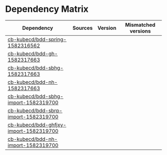 # Dependency Matrix

Dependency | Sources | Version | Mismatched versions
---------- | ------- | ------- | -------------------
[cb-kubecd/bdd-spring-1582316562](https://github.com/cb-kubecd/bdd-spring-1582316562.git) |  | []() | 
[cb-kubecd/bdd-gh-1582317663](https://github.com/cb-kubecd/bdd-gh-1582317663.git) |  | []() | 
[cb-kubecd/bdd-sbhg-1582317663](https://github.com/cb-kubecd/bdd-sbhg-1582317663.git) |  | []() | 
[cb-kubecd/bdd-nh-1582317663](https://github.com/cb-kubecd/bdd-nh-1582317663.git) |  | []() | 
[cb-kubecd/bdd-sbhg-import-1582319700](https://github.com/cb-kubecd/bdd-sbhg-import-1582319700.git) |  | []() | 
[cb-kubecd/bdd-sbrp-import-1582319700](https://github.com/cb-kubecd/bdd-sbrp-import-1582319700.git) |  | []() | 
[cb-kubecd/bdd-ghfjxy-import-1582319700](https://github.com/cb-kubecd/bdd-ghfjxy-import-1582319700.git) |  | []() | 
[cb-kubecd/bdd-nh-import-1582319700](https://github.com/cb-kubecd/bdd-nh-import-1582319700.git) |  | []() | 
